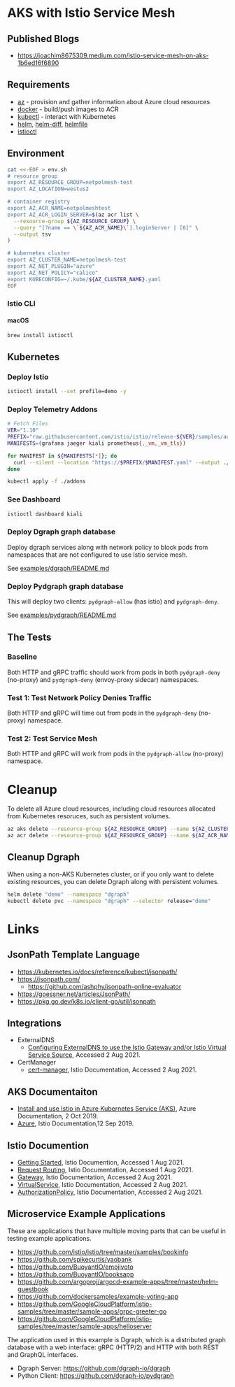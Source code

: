 # AKS with Istio Service Mesh

## Published Blogs

* https://joachim8675309.medium.com/istio-service-mesh-on-aks-1b6ed16f6890

## Requirements

* [az](https://docs.microsoft.com/cli/azure/install-azure-cli) - provision and gather information about Azure cloud resources
* [docker](https://docs.docker.com/get-docker/) - build/push images to ACR
* [kubectl](https://kubernetes.io/docs/tasks/tools/) - interact with Kubernetes
* [helm](https://helm.sh/docs/intro/install/), [helm-diff](https://github.com/databus23/helm-diff), [helmfile](https://github.com/roboll/helmfile)
* [istioctl](https://istio.io/latest/docs/setup/install/istioctl/)

## Environment

```bash
cat <<-EOF > env.sh
# resource group
export AZ_RESOURCE_GROUP=netpolmesh-test
export AZ_LOCATION=westus2

# container registry
export AZ_ACR_NAME=netpolmeshtest
export AZ_ACR_LOGIN_SERVER=$(az acr list \
  --resource-group ${AZ_RESOURCE_GROUP} \
  --query "[?name == \`${AZ_ACR_NAME}\`].loginServer | [0]" \
  --output tsv
)

# kubernetes cluster
export AZ_CLUSTER_NAME=netpolmesh-test
export AZ_NET_PLUGIN="azure"
export AZ_NET_POLICY="calico"
export KUBECONFIG=~/.kube/${AZ_CLUSTER_NAME}.yaml
EOF
```

### Istio CLI

#### macOS

```bash
brew install istioctl
```

## Kubernetes

### Deploy Istio

```bash
istioctl install --set profile=demo -y
```

### Deploy Telemetry Addons

```bash
# Fetch Files
VER="1.10"
PREFIX="raw.githubusercontent.com/istio/istio/release-${VER}/samples/addons/"
MANIFESTS=(grafana jaeger kiali prometheus{,_vm,_vm_tls})

for MANIFEST in ${MANIFESTS[*]}; do
  curl --silent --location "https://$PREFIX/$MANIFEST.yaml" --output ./addons/$MANIFEST.yaml
done

kubectl apply -f ./addons
```

### See Dashboard

```bash
istioctl dashboard kiali
```

### Deploy Dgraph graph database

Deploy dgraph services along with network policy to block pods from namespaces that are not configured to use Istio service mesh.

See [examples/dgraph/README.md](examples/dgraph/README.md)

### Deploy Pydgraph graph database

This will deploy two clients: `pydgraph-allow` (has istio) and `pydgraph-deny`.

See [examples/pydgraph/README.md](examples/pydgraph/README.md)

## The Tests

### Baseline

Both HTTP and gRPC traffic should work from pods in both `pydgraph-deny` (no-proxy) and `pydgraph-deny` (envoy-proxy sidecar) namespaces.

### Test 1: Test Network Policy Denies Traffic

Both HTTP and gRPC will time out from pods in the `pydgraph-deny` (no-proxy) namespace.

### Test 2: Test Service Mesh

Both HTTP and gRPC will work from pods in the `pydgraph-allow` (no-proxy) namespace.


# Cleanup

To delete all Azure cloud resources, including cloud resources allocated from Kubernetes resoruces, such as persistent volumes.

```bash
az aks delete --resource-group ${AZ_RESOURCE_GROUP} --name ${AZ_CLUSTER_NAME}
az acr delete --resource-group ${AZ_RESOURCE_GROUP} --name ${AZ_ACR_NAME}
```

## Cleanup Dgraph

When using a non-AKS Kubernetes cluster, or if you only want to delete existing resources, you can delete Dgraph along with persistent volumes.

```bash
helm delete "demo" --namespace "dgraph"
kubectl delete pvc --namespace "dgraph" --selector release="demo"
```

# Links

## JsonPath Template Language

* https://kubernetes.io/docs/reference/kubectl/jsonpath/
* https://jsonpath.com/
  * https://github.com/ashphy/jsonpath-online-evaluator
* https://goessner.net/articles/JsonPath/
* https://pkg.go.dev/k8s.io/client-go/util/jsonpath

## Integrations

* ExternalDNS
  * [Configuring ExternalDNS to use the Istio Gateway and/or Istio Virtual Service Source](https://github.com/kubernetes-sigs/external-dns/blob/master/docs/tutorials/istio.md), Accessed 2 Aug 2021.
* CertManager
  * [cert-manager](https://istio.io/latest/docs/ops/integrations/certmanager/), Istio Documentation, Accessed 2 Aug 2021.

## AKS Documentaiton

* [Install and use Istio in Azure Kubernetes Service (AKS)](https://docs.microsoft.com/en-us/azure/aks/servicemesh-istio-install?pivots=client-operating-system-linux), Azure Documentation, 2 Oct 2019.
* [Azure](https://istio.io/latest/docs/setup/platform-setup/azure/), Istio Documentation,12 Sep 2019.

## Istio Documention

* [Getting Started](https://istio.io/latest/docs/setup/getting-started/), Istio Documention, Accessed 1 Aug 2021.
* [Request Routing](https://istio.io/latest/docs/tasks/traffic-management/request-routing/), Istio Documentation, Accessed 1 Aug 2021.
* [Gateway](https://istio.io/latest/docs/reference/config/networking/gateway/), Istio Documentation, Accessed 2 Aug 2021.
* [VirtualService](https://istio.io/latest/docs/reference/config/networking/virtual-service/), Istio Documentation, Accessed 2 Aug 2021.
* [AuthorizationPolicy](https://istio.io/latest/docs/reference/config/security/authorization-policy/), Istio Documentation, Accessed 2 Aug 2021.


## Microservice Example Applications

These are applications that have multiple moving parts that can be useful in testing example applications.

* https://github.com/istio/istio/tree/master/samples/bookinfo
* https://github.com/spikecurtis/yaobank
* https://github.com/BuoyantIO/emojivoto
* https://github.com/BuoyantIO/booksapp
* https://github.com/argoproj/argocd-example-apps/tree/master/helm-guestbook
* https://github.com/dockersamples/example-voting-app
* https://github.com/GoogleCloudPlatform/istio-samples/tree/master/sample-apps/grpc-greeter-go
* https://github.com/GoogleCloudPlatform/istio-samples/tree/master/sample-apps/helloserver

The application used in this example is Dgraph, which is a distributed graph database with a web interface: gRPC (HTTP/2) and HTTP with both REST and GraphQL interfaces.


* Dgraph Server: https://github.com/dgraph-io/dgraph
* Python Client: https://github.com/dgraph-io/pydgraph

